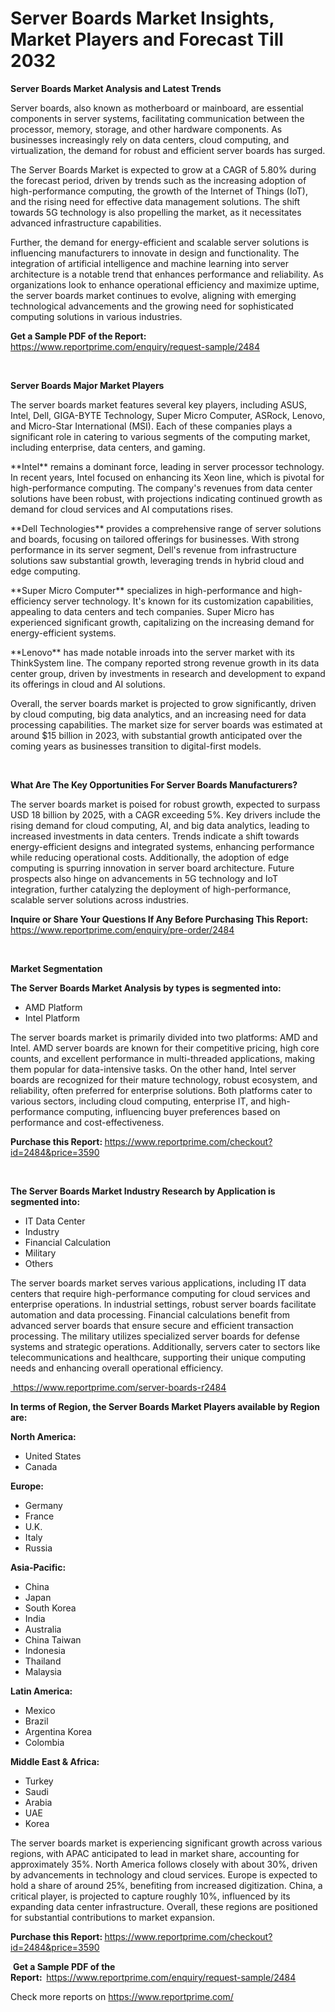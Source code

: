<p><h1>Server Boards Market Insights, Market Players and Forecast Till 2032</h1></p><p><strong>Server Boards Market Analysis and Latest Trends</strong></p>
<p><p>Server boards, also known as motherboard or mainboard, are essential components in server systems, facilitating communication between the processor, memory, storage, and other hardware components. As businesses increasingly rely on data centers, cloud computing, and virtualization, the demand for robust and efficient server boards has surged.</p><p>The Server Boards Market is expected to grow at a CAGR of 5.80% during the forecast period, driven by trends such as the increasing adoption of high-performance computing, the growth of the Internet of Things (IoT), and the rising need for effective data management solutions. The shift towards 5G technology is also propelling the market, as it necessitates advanced infrastructure capabilities.</p><p>Further, the demand for energy-efficient and scalable server solutions is influencing manufacturers to innovate in design and functionality. The integration of artificial intelligence and machine learning into server architecture is a notable trend that enhances performance and reliability. As organizations look to enhance operational efficiency and maximize uptime, the server boards market continues to evolve, aligning with emerging technological advancements and the growing need for sophisticated computing solutions in various industries.</p></p>
<p><strong>Get a Sample PDF of the Report:&nbsp;</strong> <a href="https://www.reportprime.com/enquiry/request-sample/2484?utm_campaign=2938&utm_medium=2&utm_source=Github&utm_content=ia&utm_term=18032025&utm_id=server-boards">https://www.reportprime.com/enquiry/request-sample/2484</a></p>
<p>&nbsp;</p>
<p><strong>Server Boards Major Market Players</strong></p>
<p><p>The server boards market features several key players, including ASUS, Intel, Dell, GIGA-BYTE Technology, Super Micro Computer, ASRock, Lenovo, and Micro-Star International (MSI). Each of these companies plays a significant role in catering to various segments of the computing market, including enterprise, data centers, and gaming.</p><p>**Intel** remains a dominant force, leading in server processor technology. In recent years, Intel focused on enhancing its Xeon line, which is pivotal for high-performance computing. The company's revenues from data center solutions have been robust, with projections indicating continued growth as demand for cloud services and AI computations rises.</p><p>**Dell Technologies** provides a comprehensive range of server solutions and boards, focusing on tailored offerings for businesses. With strong performance in its server segment, Dell's revenue from infrastructure solutions saw substantial growth, leveraging trends in hybrid cloud and edge computing.</p><p>**Super Micro Computer** specializes in high-performance and high-efficiency server technology. It's known for its customization capabilities, appealing to data centers and tech companies. Super Micro has experienced significant growth, capitalizing on the increasing demand for energy-efficient systems.</p><p>**Lenovo** has made notable inroads into the server market with its ThinkSystem line. The company reported strong revenue growth in its data center group, driven by investments in research and development to expand its offerings in cloud and AI solutions.</p><p>Overall, the server boards market is projected to grow significantly, driven by cloud computing, big data analytics, and an increasing need for data processing capabilities. The market size for server boards was estimated at around $15 billion in 2023, with substantial growth anticipated over the coming years as businesses transition to digital-first models.</p></p>
<p>&nbsp;</p>
<p><strong>What Are The Key Opportunities For Server Boards Manufacturers?</strong></p>
<p><p>The server boards market is poised for robust growth, expected to surpass USD 18 billion by 2025, with a CAGR exceeding 5%. Key drivers include the rising demand for cloud computing, AI, and big data analytics, leading to increased investments in data centers. Trends indicate a shift towards energy-efficient designs and integrated systems, enhancing performance while reducing operational costs. Additionally, the adoption of edge computing is spurring innovation in server board architecture. Future prospects also hinge on advancements in 5G technology and IoT integration, further catalyzing the deployment of high-performance, scalable server solutions across industries.</p></p>
<p><strong>Inquire or Share Your Questions If Any Before Purchasing This Report:</strong> <a href="https://www.reportprime.com/enquiry/pre-order/2484?utm_campaign=2938&utm_medium=2&utm_source=Github&utm_content=ia&utm_term=18032025&utm_id=server-boards">https://www.reportprime.com/enquiry/pre-order/2484</a></p>
<p>&nbsp;</p>
<p><strong>Market Segmentation</strong></p>
<p><strong>The Server Boards Market Analysis by types is segmented into:</strong></p>
<p><ul><li>AMD Platform</li><li>Intel Platform</li></ul></p>
<p><p>The server boards market is primarily divided into two platforms: AMD and Intel. AMD server boards are known for their competitive pricing, high core counts, and excellent performance in multi-threaded applications, making them popular for data-intensive tasks. On the other hand, Intel server boards are recognized for their mature technology, robust ecosystem, and reliability, often preferred for enterprise solutions. Both platforms cater to various sectors, including cloud computing, enterprise IT, and high-performance computing, influencing buyer preferences based on performance and cost-effectiveness.</p></p>
<p><strong>Purchase this Report:&nbsp;</strong><a href="https://www.reportprime.com/checkout?id=2484&price=3590&utm_campaign=2938&utm_medium=2&utm_source=Github&utm_content=ia&utm_term=18032025&utm_id=server-boards">https://www.reportprime.com/checkout?id=2484&price=3590</a></p>
<p>&nbsp;</p>
<p><strong>The Server Boards Market Industry Research by Application is segmented into:</strong></p>
<p><ul><li>IT Data Center</li><li>Industry</li><li>Financial Calculation</li><li>Military</li><li>Others</li></ul></p>
<p><p>The server boards market serves various applications, including IT data centers that require high-performance computing for cloud services and enterprise operations. In industrial settings, robust server boards facilitate automation and data processing. Financial calculations benefit from advanced server boards that ensure secure and efficient transaction processing. The military utilizes specialized server boards for defense systems and strategic operations. Additionally, servers cater to sectors like telecommunications and healthcare, supporting their unique computing needs and enhancing overall operational efficiency.</p></p>
<p><a href="https://www.reportprime.com/server-boards-r2484?utm_campaign=2938&utm_medium=2&utm_source=Github&utm_content=ia&utm_term=18032025&utm_id=server-boards">&nbsp;https://www.reportprime.com/server-boards-r2484</a></p>
<p><strong>In terms of Region, the Server Boards Market Players available by Region are:</strong></p>
<p>
    <p> <strong> North America: </strong>
        <ul>
            <li>United States</li>
            <li>Canada</li>
        </ul>
        </p> 
    <p> <strong> Europe: </strong>
        <ul>
            <li>Germany</li>
            <li>France</li>
            <li>U.K.</li>
            <li>Italy</li>
            <li>Russia</li>
        </ul>
        </p> 
    <p> <strong> Asia-Pacific: </strong>
        <ul>
            <li>China</li>
            <li>Japan</li>
            <li>South Korea</li>
            <li>India</li>
            <li>Australia</li>
            <li>China Taiwan</li>
            <li>Indonesia</li>
            <li>Thailand</li>
            <li>Malaysia</li>
        </ul>
        </p> 
    <p> <strong> Latin America: </strong>
        <ul>
            <li>Mexico</li>
            <li>Brazil</li>
            <li>Argentina Korea</li>
            <li>Colombia</li>
        </ul>
        </p> 
    <p> <strong> Middle East & Africa: </strong>
        <ul>
            <li>Turkey</li>
            <li>Saudi</li>
            <li>Arabia</li>
            <li>UAE</li>
            <li>Korea</li>
        </ul>
    </p>
    </p>
<p><p>The server boards market is experiencing significant growth across various regions, with APAC anticipated to lead in market share, accounting for approximately 35%. North America follows closely with about 30%, driven by advancements in technology and cloud services. Europe is expected to hold a share of around 25%, benefiting from increased digitization. China, a critical player, is projected to capture roughly 10%, influenced by its expanding data center infrastructure. Overall, these regions are positioned for substantial contributions to market expansion.</p></p>
<p><strong>Purchase this Report: </strong><a href="https://www.reportprime.com/checkout?id=2484&price=3590&utm_campaign=2938&utm_medium=2&utm_source=Github&utm_content=ia&utm_term=18032025&utm_id=server-boards">https://www.reportprime.com/checkout?id=2484&price=3590</a></p>
<p>&nbsp;<strong>Get a Sample PDF of the Report:&nbsp;&nbsp;</strong><a href="https://www.reportprime.com/enquiry/request-sample/2484?utm_campaign=2938&utm_medium=2&utm_source=Github&utm_content=ia&utm_term=18032025&utm_id=server-boards">https://www.reportprime.com/enquiry/request-sample/2484</a></p>
<p><strong></strong></p>
<p>Check more reports on <a href="https://www.reportprime.com/?utm_campaign=2938&utm_medium=2&utm_source=Github&utm_content=ia&utm_term=18032025&utm_id=server-boards">https://www.reportprime.com/</a></p>